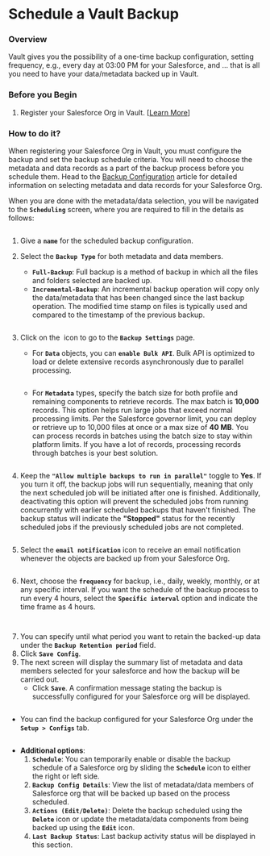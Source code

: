 # Schedule a Vault Backup

### Overview <a href="#overview" id="overview"></a>

Vault gives you the possibility of a one-time backup configuration, setting frequency, e.g., every day at 03:00 PM for your Salesforce, and ... that is all you need to have your data/metadata backed up in Vault.&#x20;

### Before you Begin <a href="#before-you-begin" id="before-you-begin"></a>

1. Register your Salesforce Org in Vault. \[[Learn More](../../configuring-vault/registering-salesforce-org/)]

### How to do it? <a href="#how-to-do-it" id="how-to-do-it"></a>

When registering your Salesforce Org in Vault, you must configure the backup and set the backup schedule criteria. You will need to choose the metadata and data records as a part of the backup process before you schedule them. Head to the [Backup Configuration](../../configuring-vault/registering-salesforce-org/setup-backup-configuration-for-salesforce-org.md) article for detailed information on selecting metadata and data records for your Salesforce Org.

When you are done with the metadata/data selection, you will be navigated to the **`Scheduling`** screen, where you are required to fill in the details as follows:

<figure><img src="../../../../.gitbook/assets/image (4) (1) (1) (1) (1) (1) (1) (1) (1) (1) (1) (1) (1) (1) (1) (1) (1) (1) (1) (1) (1) (1) (1) (1) (1) (1) (1) (1) (1) (1) (1) (1) (1) (1) (1) (1) (1) (1).png" alt=""><figcaption></figcaption></figure>

1. Give a **`name`** for the scheduled backup configuration.
2.  Select the **`Backup Type`** for both metadata and data members.

    * **`Full-Backup`**: Full backup is a method of backup in which all the files and folders selected are backed up.
    * **`Incremental-Backup`**: An incremental backup operation will copy only the data/metadata that has been changed since the last backup operation. The modified time stamp on files is typically used and compared to the timestamp of the previous backup.

    <figure><img src="../../../../.gitbook/assets/image (5) (1) (1) (1) (1) (1) (1) (1) (1) (1) (1) (1) (1) (1) (1) (1) (1) (1) (1) (1) (1) (1) (1) (1) (1) (1) (1) (1) (1) (1) (1) (1) (1) (1) (1) (1) (1) (1).png" alt=""><figcaption></figcaption></figure>
3.  Click on the <img src="../../../../.gitbook/assets/image (70) (1) (1) (1) (1) (1) (1).png" alt="" data-size="line"> icon to go to the **`Backup Settings`** page.

    * For **`Data`** objects, you can **`enable Bulk API`**. Bulk API is optimized to load or delete extensive records asynchronously due to parallel processing.&#x20;

    <figure><img src="../../../../.gitbook/assets/image (6) (1) (1) (1) (1) (1) (1) (1) (1) (1) (1) (1) (1) (1) (1) (1) (1) (1) (1) (1) (1) (1) (1) (1) (1) (1) (1) (1) (1) (1) (1) (1) (1).png" alt=""><figcaption></figcaption></figure>

    * For **`Metadata`** types, specify the batch size for both profile and remaining components to retrieve records. The max batch is **10,000** records. This option helps run large jobs that exceed normal processing limits. Per the Salesforce governor limit, you can deploy or retrieve up to 10,000 files at once or a max size of **40 MB**. You can process records in batches using the batch size to stay within platform limits. If you have a lot of records, processing records through batches is your best solution.

    <figure><img src="../../../../.gitbook/assets/image (7) (1) (1) (1) (1) (1) (1) (1) (1) (1) (1) (1) (1) (1) (1) (1) (1) (1) (1) (1) (1) (1) (1) (1) (1) (1) (1) (1) (1) (1).png" alt=""><figcaption></figcaption></figure>
4. Keep the **`"Allow multiple backups to run in parallel"`** toggle to **Yes**. If you turn it off, the backup jobs will run sequentially, meaning that only the next scheduled job will be initiated after one is finished. Additionally, deactivating this option will prevent the scheduled jobs from running concurrently with earlier scheduled backups that haven't finished. The backup status will indicate the **"Stopped"** status for the recently scheduled jobs if the previously scheduled jobs are not completed.

<figure><img src="../../../../.gitbook/assets/image (8) (1) (1) (1) (1) (1) (1) (1) (1) (1) (1) (1) (1) (1) (1) (1) (1) (1) (1) (1) (1) (1) (1) (1) (1) (1) (1) (1) (1).png" alt=""><figcaption></figcaption></figure>

5. Select the **`email notification`** icon to receive an email notification whenever the objects are backed up from your Salesforce Org.

<figure><img src="../../../../.gitbook/assets/image (9) (1) (1) (1) (1) (1) (1) (1) (1) (1) (1) (1) (1) (1) (1) (1) (1) (1) (1) (1) (1) (1) (1) (1) (1) (1) (1).png" alt=""><figcaption></figcaption></figure>

6. Next, choose the **`frequency`** for backup, i.e., daily, weekly, monthly, or at any specific interval. If you want the schedule of the backup process to run every 4 hours, select the **`Specific interval`** option and indicate the time frame as 4 hours.

<figure><img src="../../../../.gitbook/assets/image (10) (1) (1) (1) (1) (1) (1) (1) (1) (1) (1) (1) (1) (1) (1) (1) (1) (1) (1) (1) (1) (1) (1) (1) (1).png" alt=""><figcaption></figcaption></figure>

<figure><img src="../../../../.gitbook/assets/image (11) (1) (1) (1) (1) (1) (1) (1) (1) (1) (1) (1) (1) (1) (1) (1) (1) (1) (1) (1) (1) (1) (1).png" alt=""><figcaption></figcaption></figure>

7. You can specify until what period you want to retain the backed-up data under the **`Backup Retention period`** field.
8. Click **`Save Config`**.
9. The next screen will display the summary list of metadata and data members selected for your salesforce and how the backup will be carried out.
   * Click **`Save`**. A confirmation message stating the backup is successfully configured for your Salesforce org will be displayed.

<figure><img src="../../../../.gitbook/assets/image (12) (1) (1) (1) (1) (1) (1) (1) (1) (1) (1) (1) (1) (1) (1) (1) (1) (1) (1) (1) (1) (1) (1).png" alt=""><figcaption></figcaption></figure>

* You can find the backup configured for your Salesforce Org under the **`Setup > Configs`** tab.

<figure><img src="../../../../.gitbook/assets/image (13) (1) (1) (1) (1) (1) (1) (1) (1) (1) (1) (1) (1) (1) (1) (1) (1) (1) (1) (1) (1) (1).png" alt=""><figcaption></figcaption></figure>

* **Additional options**:
  1. **`Schedule`**: You can temporarily enable or disable the backup schedule of a Salesforce org by sliding the **`Schedule`** icon to either the right or left side.
  2. **`Backup Config Details`**: View the list of metadata/data members of Salesforce org that will be backed up based on the process scheduled.
  3. **`Actions (Edit/Delete)`**: Delete the backup scheduled using the **`Delete`** icon or update the metadata/data components from being backed up using the **`Edit`** icon.
  4. **`Last Backup Status`**: Last backup activity status will be displayed in this section.
